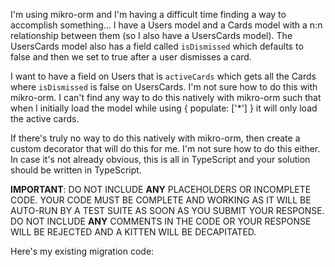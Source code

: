 I'm using mikro-orm and I'm having a difficult time finding a way to accomplish something... I have a Users model and a Cards model with a n:n relationship between them (so I also have a UsersCards model). The UsersCards model also has a field called `isDismissed` which defaults to false and then we set to true after a user dismisses a card.

I want to have a field on Users that is `activeCards` which gets all the Cards where `isDismissed` is false on UsersCards. I'm not sure how to do this with mikro-orm. I can't find any way to do this natively with mikro-orm such that when I initially load the model while using { populate: ['*'] } it will only load the active cards.

If there's truly no way to do this natively with mikro-orm, then create a custom decorator that will do this for me. I'm not sure how to do this either. In case it's not already obvious, this is all in TypeScript and your solution should be written in TypeScript.

**IMPORTANT**: DO NOT INCLUDE **ANY** PLACEHOLDERS OR INCOMPLETE CODE. YOUR CODE MUST BE COMPLETE AND WORKING AS IT WILL BE AUTO-RUN BY A TEST SUITE AS SOON AS YOU SUBMIT YOUR RESPONSE. DO NOT INCLUDE **ANY** COMMENTS IN THE CODE OR YOUR RESPONSE WILL BE REJECTED AND A KITTEN WILL BE DECAPITATED.

Here's my existing migration code: